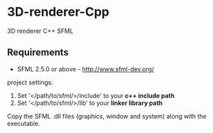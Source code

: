 # 3D-renderer-Cpp
3D renderer C++ SFML

## Requirements
- SFML 2.5.0 or above - http://www.sfml-dev.org/

project settings: 
1. Set '</path/to/sfml/>/include' to your **c++ include path**
2. Set '</path/to/sfml/>/lib' to your **linker library path**

Copy the SFML .dll files (graphics, window and system) along with the executable. 

